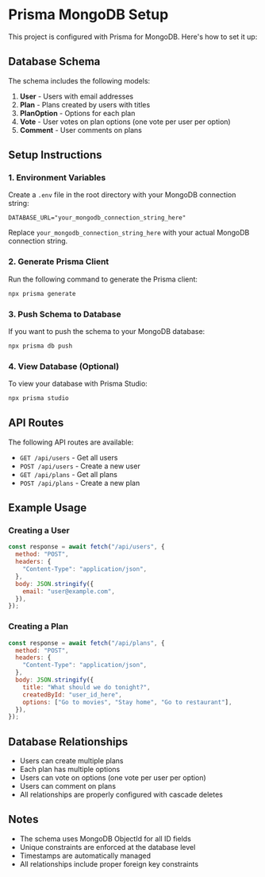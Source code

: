 # Prisma MongoDB Setup

This project is configured with Prisma for MongoDB. Here's how to set it up:

## Database Schema

The schema includes the following models:

1. **User** - Users with email addresses
2. **Plan** - Plans created by users with titles
3. **PlanOption** - Options for each plan
4. **Vote** - User votes on plan options (one vote per user per option)
5. **Comment** - User comments on plans

## Setup Instructions

### 1. Environment Variables

Create a `.env` file in the root directory with your MongoDB connection string:

```env
DATABASE_URL="your_mongodb_connection_string_here"
```

Replace `your_mongodb_connection_string_here` with your actual MongoDB connection string.

### 2. Generate Prisma Client

Run the following command to generate the Prisma client:

```bash
npx prisma generate
```

### 3. Push Schema to Database

If you want to push the schema to your MongoDB database:

```bash
npx prisma db push
```

### 4. View Database (Optional)

To view your database with Prisma Studio:

```bash
npx prisma studio
```

## API Routes

The following API routes are available:

- `GET /api/users` - Get all users
- `POST /api/users` - Create a new user
- `GET /api/plans` - Get all plans
- `POST /api/plans` - Create a new plan

## Example Usage

### Creating a User

```javascript
const response = await fetch("/api/users", {
  method: "POST",
  headers: {
    "Content-Type": "application/json",
  },
  body: JSON.stringify({
    email: "user@example.com",
  }),
});
```

### Creating a Plan

```javascript
const response = await fetch("/api/plans", {
  method: "POST",
  headers: {
    "Content-Type": "application/json",
  },
  body: JSON.stringify({
    title: "What should we do tonight?",
    createdById: "user_id_here",
    options: ["Go to movies", "Stay home", "Go to restaurant"],
  }),
});
```

## Database Relationships

- Users can create multiple plans
- Each plan has multiple options
- Users can vote on options (one vote per user per option)
- Users can comment on plans
- All relationships are properly configured with cascade deletes

## Notes

- The schema uses MongoDB ObjectId for all ID fields
- Unique constraints are enforced at the database level
- Timestamps are automatically managed
- All relationships include proper foreign key constraints
